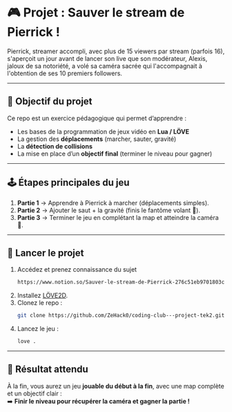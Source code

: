# 🎮 Projet : Sauver le stream de Pierrick !

Pierrick, streamer accompli, avec plus de 15 viewers par stream (parfois 16),
s'aperçoit un jour avant de lancer son live que son modérateur, Alexis, jaloux de sa notoriété,
a volé sa caméra sacrée qui l'accompagnait à l'obtention de ses 10 premiers followers.

---

## 📌 Objectif du projet  
Ce repo est un exercice pédagogique qui permet d’apprendre :  
- Les bases de la programmation de jeux vidéo en **Lua / LÖVE**  
- La gestion des **déplacements** (marcher, sauter, gravité)  
- La **détection de collisions**
- La mise en place d’un **objectif final** (terminer le niveau pour gagner)  

---

## 🕹️ Étapes principales du jeu  
1. **Partie 1** → Apprendre à Pierrick à marcher (déplacements simples).  
2. **Partie 2** → Ajouter le saut + la gravité (finis le fantôme volant 👻).  
3. **Partie 3** → Terminer le jeu en complétant la map et atteindre la caméra 🎯.  

---

## 🚀 Lancer le projet  
1. Accédez et prenez connaissance du sujet
   ```bash
   https://www.notion.so/Sauver-le-stream-de-Pierrick-276c51eb9701803c893aead2b5284921
   ```
2. Installez [LÖVE2D](https://love2d.org/).  
3. Clonez le repo :  
   ```bash
   git clone https://github.com/ZeHack0/coding-club---project-tek2.git
   ```  
4. Lancez le jeu :  
   ```bash
   love .
   ```  

---

## 🎉 Résultat attendu  
À la fin, vous aurez un jeu **jouable du début à la fin**, avec une map complète et un objectif clair :  
➡️ **Finir le niveau pour récupérer la caméra et gagner la partie !**  
